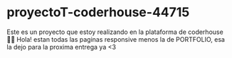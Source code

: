 # proyectoT-coderhouse-44715
Este es un proyecto que estoy realizando en la plataforma de coderhouse👨‍💻
Hola! estan todas las paginas responsive menos la de PORTFOLIO, esa la dejo para la proxima entrega ya <3